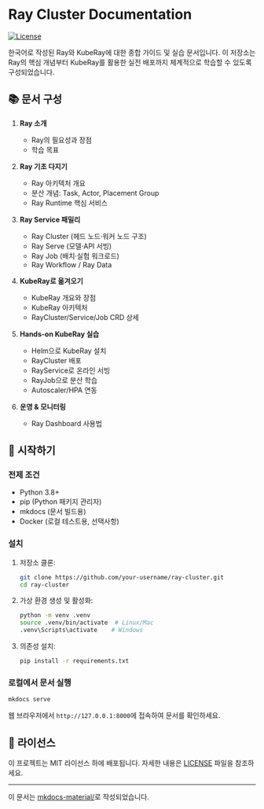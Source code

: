 # Ray Cluster Documentation

[![License](https://img.shields.io/badge/License-MIT-blue.svg)](https://opensource.org/licenses/MIT)

한국어로 작성된 Ray와 KubeRay에 대한 종합 가이드 및 실습 문서입니다. 이 저장소는 Ray의 핵심 개념부터 KubeRay를 활용한 실전 배포까지 체계적으로 학습할 수 있도록 구성되었습니다.

## 📚 문서 구성

1. **Ray 소개**
   - Ray의 필요성과 장점
   - 학습 목표

2. **Ray 기초 다지기**
   - Ray 아키텍처 개요
   - 분산 개념: Task, Actor, Placement Group
   - Ray Runtime 핵심 서비스

3. **Ray Service 패밀리**
   - Ray Cluster (헤드 노드·워커 노드 구조)
   - Ray Serve (모델·API 서빙)
   - Ray Job (배치·실험 워크로드)
   - Ray Workflow / Ray Data

4. **KubeRay로 옮겨오기**
   - KubeRay 개요와 장점
   - KubeRay 아키텍처
   - RayCluster/Service/Job CRD 상세

5. **Hands-on KubeRay 실습**
   - Helm으로 KubeRay 설치
   - RayCluster 배포
   - RayService로 온라인 서빙
   - RayJob으로 분산 학습
   - Autoscaler/HPA 연동

6. **운영 & 모니터링**
   - Ray Dashboard 사용법

## 🚀 시작하기

### 전제 조건

- Python 3.8+
- pip (Python 패키지 관리자)
- mkdocs (문서 빌드용)
- Docker (로컬 테스트용, 선택사항)

### 설치

1. 저장소 클론:
   ```bash
   git clone https://github.com/your-username/ray-cluster.git
   cd ray-cluster
   ```

2. 가상 환경 생성 및 활성화:
   ```bash
   python -m venv .venv
   source .venv/bin/activate  # Linux/Mac
   .venv\Scripts\activate    # Windows
   ```

3. 의존성 설치:
   ```bash
   pip install -r requirements.txt
   ```

### 로컬에서 문서 실행

```bash
mkdocs serve
```

웹 브라우저에서 `http://127.0.0.1:8000`에 접속하여 문서를 확인하세요.


## 📄 라이선스

이 프로젝트는 MIT 라이선스 하에 배포됩니다. 자세한 내용은 [LICENSE](LICENSE) 파일을 참조하세요.


---

이 문서는 [mkdocs-material/](https://squidfunk.github.io/mkdocs-material/)로 작성되었습니다.
